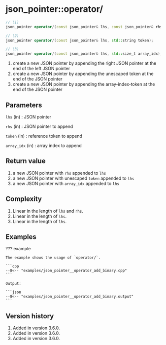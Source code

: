 # json_pointer::operator/

```cpp
// (1)
json_pointer operator/(const json_pointer& lhs, const json_pointer& rhs);

// (2)
json_pointer operator/(const json_pointer& lhs, std::string token);

// (3)
json_pointer operator/(const json_pointer& lhs, std::size_t array_idx);
```

1. create a new JSON pointer by appending the right JSON pointer at the end of the left JSON pointer
2. create a new JSON pointer by appending the unescaped token at the end of the JSON pointer
3. create a new JSON pointer by appending the array-index-token at the end of the JSON pointer

## Parameters

`lhs` (in)
:    JSON pointer

`rhs` (in)
:    JSON pointer to append

`token` (in)
:    reference token to append

`array_idx` (in)
:    array index to append

## Return value

1. a new JSON pointer with `rhs` appended to `lhs`
2. a new JSON pointer with unescaped `token` appended to `lhs`
3. a new JSON pointer with `array_idx` appended to `lhs`

## Complexity

1. Linear in the length of `lhs` and `rhs`.
2. Linear in the length of `lhs`.
3. Linear in the length of `lhs`.

## Examples

??? example

    The example shows the usage of `operator/`.
     
    ```cpp
    --8<-- "examples/json_pointer__operator_add_binary.cpp"
    ```
    
    Output:
    
    ```json
    --8<-- "examples/json_pointer__operator_add_binary.output"
    ```

## Version history

1. Added in version 3.6.0.
2. Added in version 3.6.0.
3. Added in version 3.6.0.
